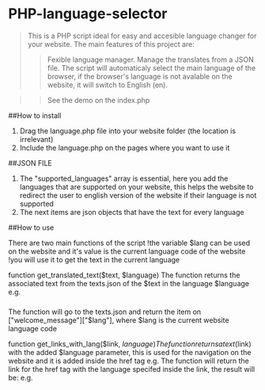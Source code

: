 # PHP-language-selector
>This is a PHP script ideal for easy and accesible language changer for your website.
>The main features of this project are:
>>Fexible language manager.
>>Manage the translates from a JSON file.
>>The script will automaticaly select the main language of the browser, if the browser's language is not avalable on the website, it will switch to English (en).

>>See the demo on the index.php

##How to install
1. Drag the language.php file into your website folder (the location is irrelevant)
2. Include the language.php on the pages where you want to use it

##JSON FILE
1. The "supported_languages" array is essential, here you add the languages that are supported on your website, this helps the website to redirect the user to english version of the website if their language is not supported
2. The next items are json objects that have the text for every language

##How to use

There are two main functions of the script
!the variable $lang can be used on the website and it's value is the current language code of the website
!you will use it to get the text in the current language

function get_translated_text($text, $language)
  The function returns the associated text from the texts.json of the $text in the language $language
  e.g. <h3> <?php get_translated_text("welcome_message", $lang) ?> </h3>
    The function will go to the texts.json and return the item on ["welcome_message"]["$lang"], where $lang is the current website language code
    
function get_links_with_lang($link, $language)
  The function returns a text ($link) with the added $language parameter, this is used for the navigation on the website and it is added inside the href tag
  e.g. <a href='<?php get_links_with_lang("/sevices/", "en") ?>'></a>
    The function will return the link for the href tag with the language specifed inside the link, the result will be:
      e.g. <a href='/sevices/?lang=en'></a>
